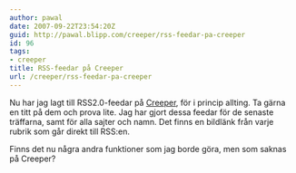 ```yaml
---
author: pawal
date: 2007-09-22T23:54:20Z
guid: http://pawal.blipp.com/creeper/rss-feedar-pa-creeper
id: 96
tags:
- creeper
title: RSS-feedar på Creeper
url: /creeper/rss-feedar-pa-creeper
---
```


Nu har jag lagt till RSS2.0-feedar på <a
href="https://gnuheter.com/creeper/senaste">Creeper</a>, för i princip
allting. Ta gärna en titt på dem och prova lite. Jag har gjort dessa
feedar för de senaste träffarna, samt för alla sajter och namn. Det
finns en bildlänk från varje rubrik som går direkt till RSS:en.

Finns det nu några andra funktioner som jag borde göra, men som saknas
på Creeper?

